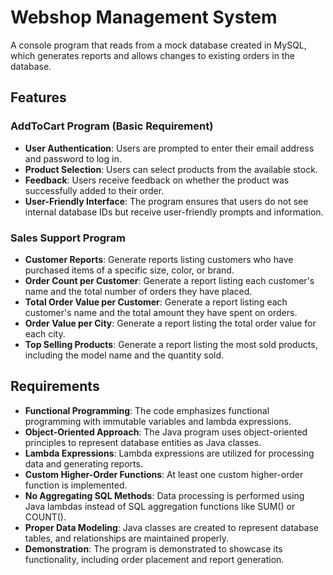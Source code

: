 # Webshop Management System

A console program that reads from a mock database created in MySQL, which generates reports and allows changes to existing orders in the database.

## Features

### AddToCart Program (Basic Requirement)

- **User Authentication**: Users are prompted to enter their email address and password to log in.
- **Product Selection**: Users can select products from the available stock.
- **Feedback**: Users receive feedback on whether the product was successfully added to their order.
- **User-Friendly Interface**: The program ensures that users do not see internal database IDs but receive user-friendly prompts and information.

### Sales Support Program 

- **Customer Reports**: Generate reports listing customers who have purchased items of a specific size, color, or brand.
- **Order Count per Customer**: Generate a report listing each customer's name and the total number of orders they have placed.
- **Total Order Value per Customer**: Generate a report listing each customer's name and the total amount they have spent on orders.
- **Order Value per City**: Generate a report listing the total order value for each city.
- **Top Selling Products**: Generate a report listing the most sold products, including the model name and the quantity sold.

## Requirements

- **Functional Programming**: The code emphasizes functional programming with immutable variables and lambda expressions.
- **Object-Oriented Approach**: The Java program uses object-oriented principles to represent database entities as Java classes.
- **Lambda Expressions**: Lambda expressions are utilized for processing data and generating reports.
- **Custom Higher-Order Functions**: At least one custom higher-order function is implemented.
- **No Aggregating SQL Methods**: Data processing is performed using Java lambdas instead of SQL aggregation functions like SUM() or COUNT().
- **Proper Data Modeling**: Java classes are created to represent database tables, and relationships are maintained properly.
- **Demonstration**: The program is demonstrated to showcase its functionality, including order placement and report generation.

